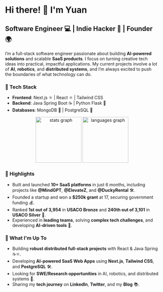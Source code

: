 # Hi there! 👋 I'm Yuan

## Software Engineer 💻 | Indie Hacker 🚀 | Founder 🌍

I’m a full-stack software engineer passionate about building **AI-powered solutions** and scalable **SaaS products**. I focus on turning creative tech ideas into practical, impactful applications. My current projects involve a lot of **AI**, **robotics**, and **distributed systems**, and I’m always excited to push the boundaries of what technology can do.


### 🔧 Tech Stack
- **Frontend**: Next.js ⚛️ | React ⚛️ | Tailwind CSS
- **Backend**: Java Spring Boot ☕ | Python Flask 🐍
- **Databases**: MongoDB 🍃 | PostgreSQL 🐘


<div align="center">
  <img src="https://github-readme-stats.vercel.app/api?username=Yuanfeng123&hide_title=false&hide_rank=false&show_icons=true&include_all_commits=true&count_private=true&disable_animations=false&theme=dracula&locale=en&hide_border=false&order=1" height="150" alt="stats graph"  />
  <img src="https://github-readme-stats.vercel.app/api/top-langs?username=Yuanfeng123&locale=en&hide_title=false&layout=compact&card_width=320&langs_count=5&theme=dracula&hide_border=false&order=2" height="150" alt="languages graph"  />
</div>


### 🎯 Highlights
- Built and launched **10+ SaaS platforms** in just 6 months, including projects like **@MindGPT**, **@ElevateZ**, and **@DuckyRental** 🛠️.
- Founded a startup and won a **$250k grant** at 17, securing government funding 💰.
- Ranked **1st out of 3,954** in **USACO Bronze** and **240th out of 3,101** in **USACO Silver** 🏅.
- Experienced in **leading teams**, solving **complex tech challenges**, and developing **AI-driven tools** 🧠.


### 💼 What I'm Up To
- Building **robust distributed full-stack projects** with React & Java Spring ☕⚛️.
- Developing **AI-powered SaaS Web Apps** using **Next.js**, **Tailwind CSS**, and **PostgreSQL** 🛠️.
- Looking for **SWE/Research opportunities** in AI, robotics, and distributed systems 💼.
- Sharing my **tech journey** on **LinkedIn**, **Twitter**, and my **Blog** 📚.



